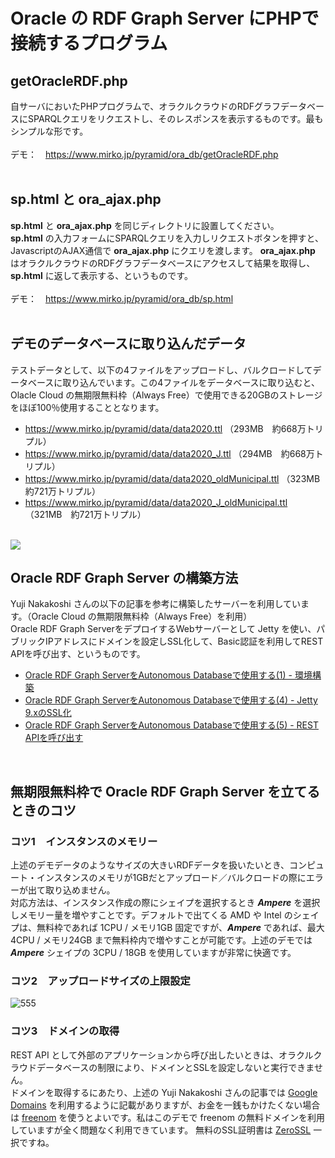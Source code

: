 # Oracle の RDF Graph Server にPHPで接続するプログラム

## getOracleRDF.php
自サーバにおいたPHPプログラムで、オラクルクラウドのRDFグラフデータベースにSPARQLクエリをリクエストし、そのレスポンスを表示するものです。最もシンプルな形です。<br><br>
デモ：　https://www.mirko.jp/pyramid/ora_db/getOracleRDF.php
<br><br>

## sp.html と ora_ajax.php
**sp.html** と **ora_ajax.php** を同じディレクトリに設置してください。<br>
**sp.html** の入力フォームにSPARQLクエリを入力しリクエストボタンを押すと、JavascriptのAJAX通信で **ora_ajax.php** にクエリを渡します。
**ora_ajax.php** はオラクルクラウドのRDFグラフデータベースにアクセスして結果を取得し、**sp.html** に返して表示する、というものです。<br><br>
デモ：　https://www.mirko.jp/pyramid/ora_db/sp.html
<br><br>

## デモのデータベースに取り込んだデータ
テストデータとして、以下の4ファイルをアップロードし、バルクロードしてデータベースに取り込んでいます。この4ファイルをデータベースに取り込むと、Olacle Cloud の無期限無料枠（Always Free）で使用できる20GBのストレージをほぼ100％使用することとなります。<br>
* https://www.mirko.jp/pyramid/data/data2020.ttl  （293MB　約668万トリプル）<br>
* https://www.mirko.jp/pyramid/data/data2020_J.ttl  （294MB　約668万トリプル）<br>
* https://www.mirko.jp/pyramid/data/data2020_oldMunicipal.ttl  （323MB　約721万トリプル）<br>
* https://www.mirko.jp/pyramid/data/data2020_J_oldMunicipal.ttl  （321MB　約721万トリプル）<br>
<br>
<img src="https://user-images.githubusercontent.com/39124856/149617371-83077803-5a40-452e-a5da-b8368c895d9d.png" />


## Oracle RDF Graph Server の構築方法
Yuji Nakakoshi さんの以下の記事を参考に構築したサーバーを利用しています。（Oracle Cloud の無期限無料枠（Always Free）を利用）<br>
Oracle RDF Graph ServerをデプロイするWebサーバーとして Jetty を使い、パブリックIPアドレスにドメインを設定しSSL化して、Basic認証を利用してREST APIを呼び出す、というものです。<br>
* <a href="https://apexugj.blogspot.com/2021/12/rdf-graph-server-1.html" target="_blank">Oracle RDF Graph ServerをAutonomous Databaseで使用する(1) - 環境構築</a><br>
* <a href="https://apexugj.blogspot.com/2021/12/rdf-graph-server-4.html" target="_blank">Oracle RDF Graph ServerをAutonomous Databaseで使用する(4) - Jetty 9.xのSSL化</a><br>
* <a href="https://apexugj.blogspot.com/2021/12/rdf-graph-server-5.html" target="_blank">Oracle RDF Graph ServerをAutonomous Databaseで使用する(5) - REST APIを呼び出す</a><br>
<br>

## 無期限無料枠で Oracle RDF Graph Server を立てるときのコツ
### コツ1　インスタンスのメモリー
上述のデモデータのようなサイズの大きいRDFデータを扱いたいとき、コンピュート・インスタンスのメモリが1GBだとアップロード／バルクロードの際にエラーが出て取り込めません。<br>
対応方法は、インスタンス作成の際にシェイプを選択するとき ***Ampere*** を選択しメモリー量を増やすことです。デフォルトで出てくる AMD や Intel のシェイプは、無料枠であれば 1CPU / メモリ1GB 固定ですが、***Ampere*** であれば、最大 4CPU / メモリ24GB まで無料枠内で増やすことが可能です。上述のデモでは ***Ampere*** シェイプの 3CPU / 18GB を使用していますが非常に快適です。

### コツ2　アップロードサイズの上限設定
![555](https://user-images.githubusercontent.com/39124856/149617676-b2b367f8-385c-41a7-8732-8e353f4f4c01.png)


### コツ3　ドメインの取得
REST API として外部のアプリケーションから呼び出したいときは、オラクルクラウドデータベースの制限により、ドメインとSSLを設定しないと実行できません。<br>
ドメインを取得するにあたり、上述の Yuji Nakakoshi さんの記事では  [Google Domains](https://domains.google/intl/ja_jp/) を利用するように記載がありますが、お金を一銭もかけたくない場合は  [freenom](https://www.freenom.com/)  を使うとよいです。私はこのデモで freenom の無料ドメインを利用していますが全く問題なく利用できています。
無料のSSL証明書は [ZeroSSL](https://zerossl.com/) 一択ですね。




